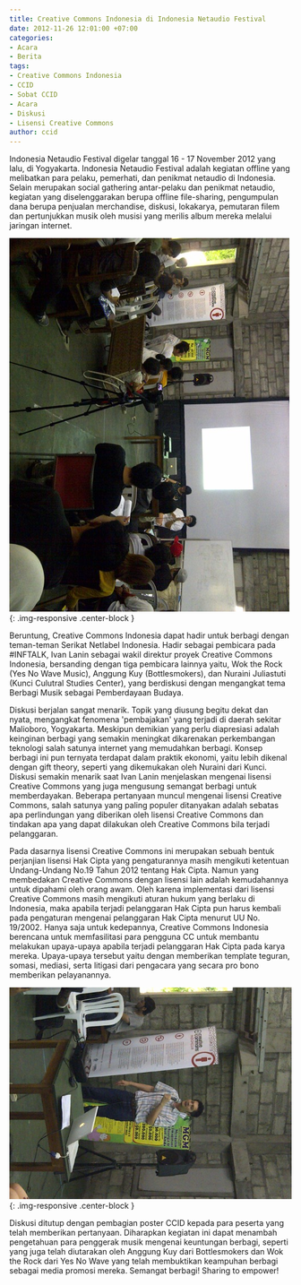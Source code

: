 ```yaml
---
title: Creative Commons Indonesia di Indonesia Netaudio Festival
date: 2012-11-26 12:01:00 +07:00
categories:
- Acara
- Berita
tags:
- Creative Commons Indonesia
- CCID
- Sobat CCID
- Acara
- Diskusi
- Lisensi Creative Commons
author: ccid
---
```


Indonesia Netaudio Festival digelar tanggal 16 - 17 November 2012 yang lalu, di Yogyakarta. Indonesia Netaudio Festival adalah kegiatan offline yang melibatkan para pelaku, pemerhati, dan penikmat netaudio di Indonesia. Selain merupakan social gathering antar-pelaku dan penikmat netaudio, kegiatan yang  diselenggarakan berupa offline file-sharing, pengumpulan dana berupa penjualan merchandise, diskusi, lokakarya, pemutaran filem dan pertunjukkan musik oleh musisi yang merilis album mereka melalui jaringan internet.

![netaudiofestival-11.jpg](/uploads/netaudiofestival-11.jpg){: .img-responsive .center-block }

Beruntung, Creative Commons Indonesia dapat hadir untuk berbagi dengan teman-teman Serikat Netlabel Indonesia. Hadir sebagai pembicara pada #INFTALK, Ivan Lanin sebagai wakil direktur proyek Creative Commons Indonesia, bersanding dengan tiga pembicara lainnya yaitu, Wok the Rock (Yes No Wave Music), Anggung Kuy (Bottlesmokers), dan Nuraini Juliastuti (Kunci Culutral Studies Center), yang berdiskusi dengan mengangkat tema Berbagi Musik sebagai Pemberdayaan Budaya.

Diskusi berjalan sangat menarik. Topik yang diusung begitu dekat dan nyata, mengangkat fenomena 'pembajakan' yang terjadi di daerah sekitar Malioboro, Yogyakarta. Meskipun demikian yang perlu diapresiasi adalah keinginan berbagi yang semakin meningkat dikarenakan perkembangan teknologi salah satunya internet yang memudahkan berbagi. Konsep berbagi ini pun ternyata terdapat dalam praktik ekonomi, yaitu lebih dikenal dengan gift theory, seperti yang dikemukakan oleh Nuraini dari Kunci. Diskusi semakin menarik saat Ivan Lanin menjelaskan mengenai lisensi Creative Commons yang juga mengusung semangat berbagi untuk memberdayakan. Beberapa pertanyaan muncul mengenai lisensi Creative Commons, salah satunya yang paling populer ditanyakan adalah sebatas apa perlindungan yang diberikan oleh lisensi Creative Commons dan tindakan apa yang dapat dilakukan oleh Creative Commons bila terjadi pelanggaran.

Pada dasarnya lisensi Creative Commons ini merupakan sebuah bentuk perjanjian lisensi Hak Cipta yang pengaturannya masih mengikuti ketentuan Undang-Undang No.19 Tahun 2012 tentang Hak Cipta. Namun yang membedakan Creative Commons dengan lisensi lain adalah kemudahannya untuk dipahami oleh orang awam. Oleh karena implementasi dari lisensi Creative Commons masih mengikuti aturan hukum yang berlaku di Indonesia, maka apabila terjadi pelanggaran Hak Cipta pun harus kembali pada pengaturan mengenai pelanggaran Hak Cipta menurut UU No. 19/2002. Hanya saja untuk kedepannya, Creative Commons Indonesia berencana untuk memfasilitasi para pengguna CC untuk membantu melakukan upaya-upaya apabila terjadi pelanggaran Hak Cipta pada karya mereka. Upaya-upaya tersebut yaitu dengan memberikan template teguran, somasi, mediasi, serta litigasi dari pengacara yang secara pro bono memberikan pelayanannya.

![netaudiofestival-2.jpg](/uploads/netaudiofestival-2.jpg){: .img-responsive .center-block }

Diskusi ditutup dengan pembagian poster CCID kepada para peserta yang telah memberikan pertanyaan. Diharapkan kegiatan ini dapat menambah pengetahuan para penggerak musik mengenai keuntungan berbagi, seperti yang juga telah diutarakan oleh Anggung Kuy dari Bottlesmokers dan Wok the Rock dari Yes No Wave yang telah membuktikan keampuhan berbagi sebagai media promosi mereka. Semangat berbagi! Sharing to empower!